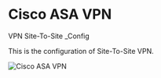 # Cisco ASA VPN 
VPN Site-To-Site _Config

This is the configuration of Site-To-Site VPN.

![Cisco ASA VPN](https://user-images.githubusercontent.com/51515078/60144954-08f22200-97e2-11e9-815c-a3a8dfccfe0d.png)
